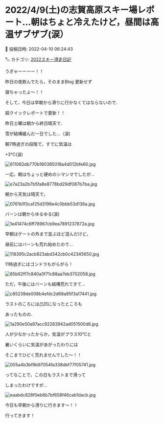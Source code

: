 # 2022/4/9(土)の志賀高原スキー場レポート…朝はちょと冷えたけど，昼間は高温ザブザブ(涙）

📅 投稿日時: 2022-04-10 06:24:43

🏷️ カテゴリ: [2022スキー滑走日記](cc9cb73e4320f6a97af6fccc37587a61a.md)

うぎゃーーーー！！


昨日の夜飲んでたら，そのままBlog 更新せず


寝ちゃったよ～！！





そして，今日は早朝から滑りに行かなくてはならないので．


超クイックレポートで更新！！





昨日土曜は朝から終日晴天で．


雪が結構緩んだ一日でした…（涙)


朝7時過ぎの段階で，すでに気温は


+3℃(涙)




![611062db770b180385018a4d012bfe60.jpg](images/611062db770b180385018a4d012bfe60.jpg)




一応，朝はちょっと硬めのシマシマでしたが…




![e7a23a2b7b5fa8e8778bd29df087b7ba.jpg](images/e7a23a2b7b5fa8e8778bd29df087b7ba.jpg)




朝から天気は晴天で，




![0761b1f3caf25d3196e4c0bbb53d136a.jpg](images/0761b1f3caf25d3196e4c0bbb53d136a.jpg)




バーンは朝からゆるゆる(涙)




![1e41474c6ff78967cb9ea7891237872a.jpg](images/1e41474c6ff78967cb9ea7891237872a.jpg)







早朝はゲートの外まで並ぶほど混んだけど，


昼前にはバーンも荒れ始めたので…




![118395c2acb823abd342cb0c42345650.jpg](images/118395c2acb823abd342cb0c42345650.jpg)







11時過ぎにはゴンドラもがらがら！




![85b92ff7c840a0f71c88aa7eb3702058.jpg](images/85b92ff7c840a0f71c88aa7eb3702058.jpg)







ただ，午後にはバーンも結構荒れてきて…




![c85239de008b4efdc2d68a95f3a17441.jpg](images/c85239de008b4efdc2d68a95f3a17441.jpg)







ラストのころには凸凹になったところも


あったものの．




![1a290e50a97acc92283942ad051500d6.jpg](images/1a290e50a97acc92283942ad051500d6.jpg)




人が少なかったからか，気温がプラス10℃と


暑いくらいに気温があがったわりには


そこまでひどく荒れませんでした～！！




![005a4b3bf9b97054fa338dbf77f05741.jpg](images/005a4b3bf9b97054fa338dbf77f05741.jpg)







ってなことで，この日もラストまで滑って


しまったわけですが…




![eaabdc828f0eb6b7bf658f46cab1dacb.jpg](images/eaabdc828f0eb6b7bf658f46cab1dacb.jpg)







今日も早朝から滑りに行きます～！！


行ってきます！

